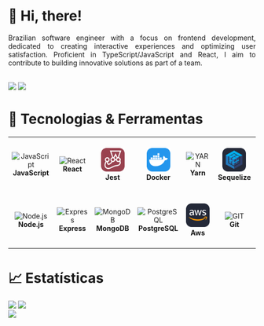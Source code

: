 # 👋 Hi, there!

<div align="justify">
    
Brazilian software engineer with a focus on frontend development, dedicated to creating interactive experiences and optimizing user satisfaction. Proficient in TypeScript/JavaScript and React, I aim to contribute to building innovative solutions as part of a team.
</div>

<br/><a href="https://www.linkedin.com/in/kevenmelo"><img src="https://img.shields.io/badge/linkedin-%230077B5.svg?&style=for-the-badge&logo=linkedin&logoColor=white" height=25></a>
<a href="mailto:kevenmelodn@gmail.com"><img src="https://img.shields.io/badge/Gmail-D14836?style=for-the-badge&logo=gmail&logoColor=white" height=25></a>

# 🔧 Tecnologias & Ferramentas

<table>
  <tr>

  <td align="center" height="108" width="108">
      <img
        src="https://cdn.jsdelivr.net/gh/devicons/devicon/icons/javascript/javascript-original.svg"
        width="48"
        height="48"
        alt="JavaScript"
      />
      <br /><strong>JavaScript</strong>
    </td>
    <td align="center" height="108" width="108">
      <img
        src="https://cdn.jsdelivr.net/gh/devicons/devicon/icons/react/react-original.svg"
        width="48"
        height="48"
        alt="React"
      />
      <br /><strong>React</strong>
    </td>
    <td align="center" height="108" width="108">
      <img
        src="https://raw.githubusercontent.com/tandpfun/skill-icons/e67133bc60d96561bc247dfbc3eece0a897285c8/icons/Jest.svg"
        width="48"
        height="48"
        alt="Jest"
      />
      <br /><strong>Jest</strong>
    </td>
    <td align="center" height="108" width="108">
      <img
        src="https://raw.githubusercontent.com/tandpfun/skill-icons/e67133bc60d96561bc247dfbc3eece0a897285c8/icons/Docker.svg"
        width="48"
        height="48"
        alt="Docker"
      />
      <br /><strong>Docker</strong>
    </td>
    <td align="center" height="108" width="108">
      <img
        src="https://cdn.jsdelivr.net/gh/devicons/devicon/icons/yarn/yarn-original.svg"
        width="48"
        height="48"
        alt="YARN"
      />
      <br /><strong>Yarn</strong>
    </td>
    <td align="center" height="108" width="108">
      <img
        src="https://raw.githubusercontent.com/tandpfun/skill-icons/e67133bc60d96561bc247dfbc3eece0a897285c8/icons/Sequelize-Dark.svg"
        width="48"
        height="48"
        alt="Sequelize"
      />
      <br /><strong>Sequelize</strong>
  
  </tr>
  <tr>
    <td align="center" height="108" width="108">
      <img
        src="https://cdn.jsdelivr.net/gh/devicons/devicon/icons/nodejs/nodejs-original.svg"
        width="48"
        height="48"
        alt="Node.js"
      />
      <br /><strong>Node.js</strong>
    </td>
    <td align="center" height="108" width="108">
      <img
        src="https://cdn.jsdelivr.net/gh/devicons/devicon/icons/express/express-original.svg"
        width="48"
        height="48"
        alt="Express"
      />
      <br /><strong>Express</strong>
    </td>
    <td align="center" height="108" width="108">
      <img
        src="https://cdn.jsdelivr.net/gh/devicons/devicon/icons/mongodb/mongodb-original.svg"
        width="48"
        height="48"
        alt="MongoDB"
      />
      <br /><strong>MongoDB</strong>
    </td>
    <td align="center" height="108" width="108">
      <img
        src="https://cdn.jsdelivr.net/gh/devicons/devicon/icons/postgresql/postgresql-original.svg"
        width="48"
        height="48"
        alt="PostgreSQL"
      />
      <br /><strong>PostgreSQL</strong>
    <td align="center" height="108" width="108">
      <img
        src="https://raw.githubusercontent.com/tandpfun/skill-icons/e67133bc60d96561bc247dfbc3eece0a897285c8/icons/AWS-Dark.svg"
        width="48"
        height="48"
        alt="AWS"
      />
      <br /><strong>Aws</strong>
    </td>
     <td align="center" height="108" width="108">
      <img
        src="https://cdn.jsdelivr.net/gh/devicons/devicon/icons/git/git-original.svg"
        width="48"
        height="48"
        alt="GIT"
      />
      <br /><strong>Git</strong>
    </td>
     
  </tr>
</table>

# 📈 Estatísticas

<img
  src="https://github-readme-stats.vercel.app/api?username=keven-melo&show_icons=true&theme=react&&hide_border=true"
/>
<img
  src="https://github-readme-streak-stats.herokuapp.com/?user=keven-melo&&theme=react&&hide_border=true"
/>
<br/>
![](https://komarev.com/ghpvc/?username=keven-melo)




